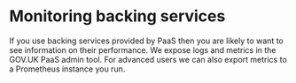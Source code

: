 # Monitoring backing services

If you use backing services provided by PaaS then you are likely to want to see information on their performance. We expose logs and metrics in the GOV.UK PaaS admin tool. For advanced users we can also export metrics to a Prometheus instance you run.
